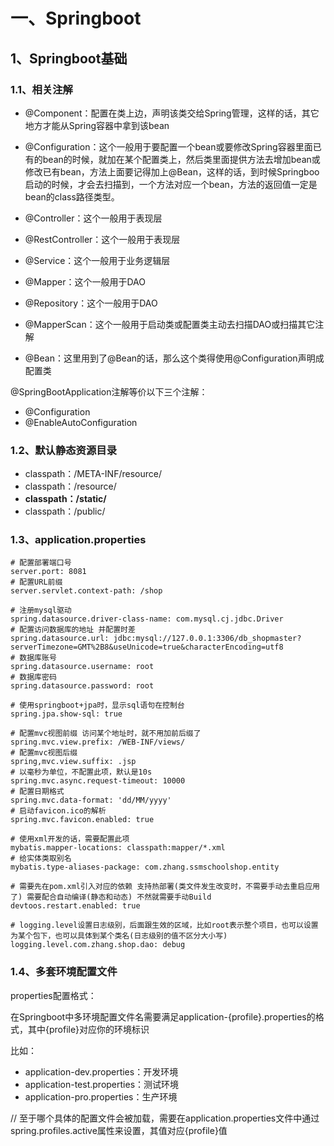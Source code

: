 # 一、Springboot

## 1、Springboot基础

### 1.1、相关注解

- @Component：配置在类上边，声明该类交给Spring管理，这样的话，其它地方才能从Spring容器中拿到该bean

- @Configuration：这个一般用于要配置一个bean或要修改Spring容器里面已有的bean的时候，就加在某个配置类上，然后类里面提供方法去增加bean或修改已有bean，方法上面要记得加上@Bean，这样的话，到时候Springboo启动的时候，才会去扫描到，一个方法对应一个bean，方法的返回值一定是bean的class路径类型。

- @Controller：这个一般用于表现层
- @RestController：这个一般用于表现层
- @Service：这个一般用于业务逻辑层
- @Mapper：这个一般用于DAO
- @Repository：这个一般用于DAO
- @MapperScan：这个一般用于启动类或配置类主动去扫描DAO或扫描其它注解

- @Bean：这里用到了@Bean的话，那么这个类得使用@Configuration声明成配置类



@SpringBootApplication注解等价以下三个注解：

- @Configuration
- @EnableAutoConfiguration





### 1.2、默认静态资源目录

- classpath：/META-INF/resource/
- classpath：/resource/
- **classpath：/static/**
- classpath：/public/



### 1.3、application.properties

```properties
# 配置部署端口号
server.port: 8081  
# 配置URL前缀
server.servlet.context-path: /shop  

# 注册mysql驱动
spring.datasource.driver-class-name: com.mysql.cj.jdbc.Driver  
# 配置访问数据库的地址 并配置时差
spring.datasource.url: jdbc:mysql://127.0.0.1:3306/db_shopmaster?serverTimezone=GMT%2B8&useUnicode=true&characterEncoding=utf8  
# 数据库账号
spring.datasource.username: root  
# 数据库密码
spring.datasource.password: root  

# 使用springboot+jpa时，显示sql语句在控制台
spring.jpa.show-sql: true  

# 配置mvc视图前缀 访问某个地址时，就不用加前后缀了
spring.mvc.view.prefix: /WEB-INF/views/    
# 配置mvc视图后缀
spring,mvc.view.suffix: .jsp    
# 以毫秒为单位，不配置此项，默认是10s
spring.mvc.async.request-timeout: 10000    
# 配置日期格式
spring.mvc.data-format: 'dd/MM/yyyy'    
# 启动favicon.ico的解析
spring.mvc.favicon.enabled: true    

# 使用xml开发的话，需要配置此项
mybatis.mapper-locations: classpath:mapper/*.xml   
# 给实体类取别名
mybatis.type-aliases-package: com.zhang.ssmschoolshop.entity    

# 需要先在pom.xml引入对应的依赖 支持热部署(类文件发生改变时，不需要手动去重启应用了) 需要配合自动编译(静态和动态) 不然就需要手动Build 
devtoos.restart.enabled: true    

# logging.level设置日志级别，后面跟生效的区域，比如root表示整个项目，也可以设置为某个包下，也可以具体到某个类名(日志级别的值不区分大小写)
logging.level.com.zhang.shop.dao: debug    
```



### 1.4、多套环境配置文件

properties配置格式：

在Springboot中多环境配置文件名需要满足application-{profile}.properties的格式，其中{profile}对应你的环境标识

比如：

- application-dev.properties：开发环境
- application-test.properties：测试环境
- application-pro.properties：生产环境

// 至于哪个具体的配置文件会被加载，需要在application.properties文件中通过spring.profiles.active属性来设置，其值对应{profile}值







